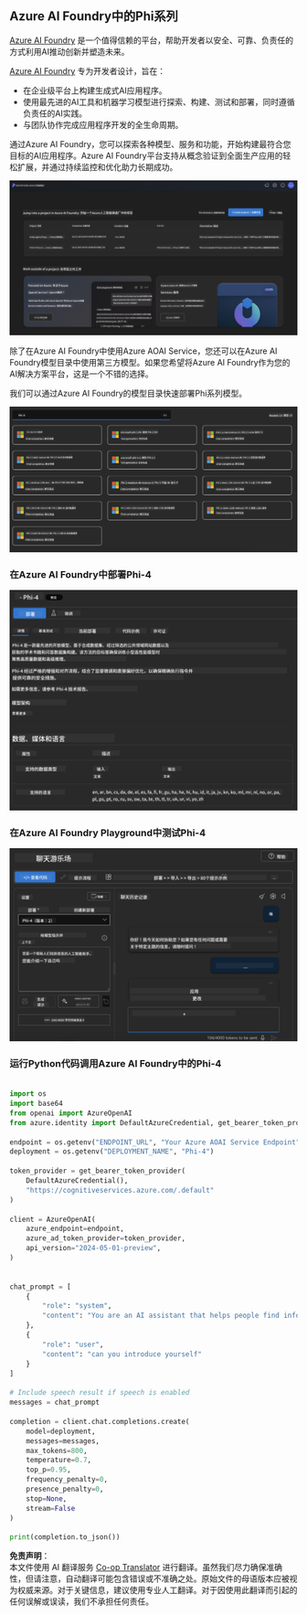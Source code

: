 <!--
CO_OP_TRANSLATOR_METADATA:
{
  "original_hash": "70dc9bd6453f70f1a5f6833fe6e24bd0",
  "translation_date": "2025-04-03T06:43:02+00:00",
  "source_file": "md\\01.Introduction\\02\\03.AzureAIFoundry.md",
  "language_code": "zh"
}
-->
## Azure AI Foundry中的Phi系列

[Azure AI Foundry](https://ai.azure.com) 是一个值得信赖的平台，帮助开发者以安全、可靠、负责任的方式利用AI推动创新并塑造未来。

[Azure AI Foundry](https://ai.azure.com) 专为开发者设计，旨在：

- 在企业级平台上构建生成式AI应用程序。
- 使用最先进的AI工具和机器学习模型进行探索、构建、测试和部署，同时遵循负责任的AI实践。
- 与团队协作完成应用程序开发的全生命周期。

通过Azure AI Foundry，您可以探索各种模型、服务和功能，开始构建最符合您目标的AI应用程序。Azure AI Foundry平台支持从概念验证到全面生产应用的轻松扩展，并通过持续监控和优化助力长期成功。

![portal](../../../../../translated_images/AIFoundryPorral.68f0acc7d5f47991d90f78fd199beb1123941bba27c39effe55ebfc1d07f114c.zh.png)

除了在Azure AI Foundry中使用Azure AOAI Service，您还可以在Azure AI Foundry模型目录中使用第三方模型。如果您希望将Azure AI Foundry作为您的AI解决方案平台，这是一个不错的选择。

我们可以通过Azure AI Foundry的模型目录快速部署Phi系列模型。

![ModelCatalog](../../../../../translated_images/AIFoundryModelCatalog.65aadf44c7a47e16a745104efa3ca2b49580c7be190f901a3da6d6533fc37b07.zh.png)

### **在Azure AI Foundry中部署Phi-4**

![Phi4](../../../../../translated_images/AIFoundryPhi4.dd27d994739126af80d23e8ec9d3bfd7e6b518d3993aa729fdd4c26e1add8d35.zh.png)

### **在Azure AI Foundry Playground中测试Phi-4**

![Playground](../../../../../translated_images/AIFoundryPlayground.11365174557f8eac71ce4d439d344dd767a1b04701e9ffe73642feefb099188d.zh.png)

### **运行Python代码调用Azure AI Foundry中的Phi-4**

```python

import os  
import base64
from openai import AzureOpenAI  
from azure.identity import DefaultAzureCredential, get_bearer_token_provider  
        
endpoint = os.getenv("ENDPOINT_URL", "Your Azure AOAI Service Endpoint")  
deployment = os.getenv("DEPLOYMENT_NAME", "Phi-4")  
      
token_provider = get_bearer_token_provider(  
    DefaultAzureCredential(),  
    "https://cognitiveservices.azure.com/.default"  
)  
  
client = AzureOpenAI(  
    azure_endpoint=endpoint,  
    azure_ad_token_provider=token_provider,  
    api_version="2024-05-01-preview",  
)  
  

chat_prompt = [
    {
        "role": "system",
        "content": "You are an AI assistant that helps people find information."
    },
    {
        "role": "user",
        "content": "can you introduce yourself"
    }
] 
    
# Include speech result if speech is enabled  
messages = chat_prompt 

completion = client.chat.completions.create(  
    model=deployment,  
    messages=messages,
    max_tokens=800,  
    temperature=0.7,  
    top_p=0.95,  
    frequency_penalty=0,  
    presence_penalty=0,
    stop=None,  
    stream=False  
)  
  
print(completion.to_json())  

```

**免责声明**：  
本文件使用 AI 翻译服务 [Co-op Translator](https://github.com/Azure/co-op-translator) 进行翻译。虽然我们尽力确保准确性，但请注意，自动翻译可能包含错误或不准确之处。原始文件的母语版本应被视为权威来源。对于关键信息，建议使用专业人工翻译。对于因使用此翻译而引起的任何误解或误读，我们不承担任何责任。